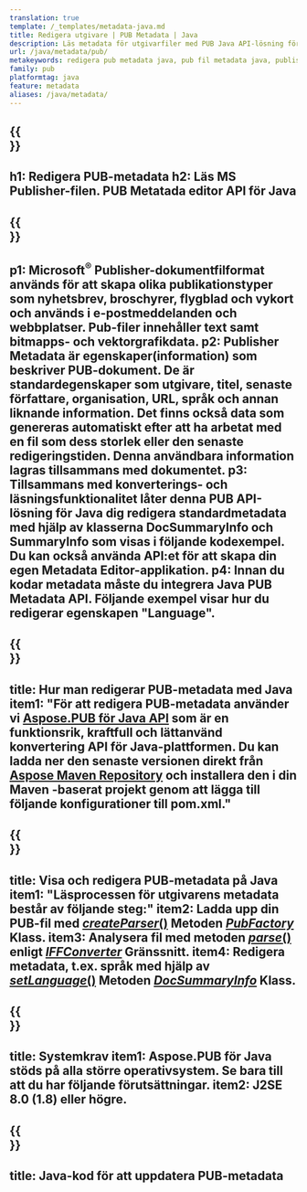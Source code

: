 ```yaml
---
translation: true
template: /_templates/metadata-java.md
title: Redigera utgivare | PUB Metadata | Java
description: Läs metadata för utgivarfiler med PUB Java API-lösning för flera plattformar. Lokalt Java API ger dig tillgång till egenskaperna SummaryInfo och DocSummaryInfo.
url: /java/metadata/pub/
metakeywords: redigera pub metadata java, pub fil metadata java, publisher metadata editor java, läs pub fil metadata java, läs pub metadata java
family: pub
platformtag: java
feature: metadata
aliases: /java/metadata/
---
```


{{<section banner>}}
---
h1: Redigera PUB-metadata
h2: Läs MS Publisher-filen. PUB Metatada editor API för Java
---

{{<section overview>}}
---
p1: Microsoft<sup>®</sup> Publisher-dokumentfilformat används för att skapa olika publikationstyper som nyhetsbrev, broschyrer, flygblad och vykort och används i e-postmeddelanden och webbplatser. Pub-filer innehåller text samt bitmapps- och vektorgrafikdata.
p2: Publisher Metadata är egenskaper(information) som beskriver PUB-dokument. De är standardegenskaper som utgivare, titel, senaste författare, organisation, URL, språk och annan liknande information. Det finns också data som genereras automatiskt efter att ha arbetat med en fil som dess storlek eller den senaste redigeringstiden. Denna användbara information lagras tillsammans med dokumentet.
p3: Tillsammans med konverterings- och läsningsfunktionalitet låter denna PUB API-lösning för Java dig redigera standardmetadata med hjälp av klasserna DocSummaryInfo och SummaryInfo som visas i följande kodexempel. Du kan också använda API:et för att skapa din egen Metadata Editor-applikation.
p4: Innan du kodar metadata måste du integrera Java PUB Metadata API. Följande exempel visar hur du redigerar egenskapen "Language".
---

{{<section widget>}}
---
title: Hur man redigerar PUB-metadata med Java
item1: "För att redigera PUB-metadata använder vi [Aspose.PUB för Java API](https://products.aspose.com/pub/java/) som är en funktionsrik, kraftfull och lättanvänd konvertering API för Java-plattformen. Du kan ladda ner den senaste versionen direkt från [Aspose Maven Repository](https://repository.aspose.com/pub/) och installera den i din Maven -baserat projekt genom att lägga till följande konfigurationer till pom.xml."
---

{{<section feature1>}}
---
title: Visa och redigera PUB-metadata på Java
item1: "Läsprocessen för utgivarens metadata består av följande steg:"
item2: Ladda upp din PUB-fil med [*createParser*()](https://reference.aspose.com/pub/java/com.aspose.pub/PubFactory#createParser-java.lang.String-) Metoden [*PubFactory* ](https://reference.aspose.com/pub/java/com.aspose.pub/PubFactory) Klass.
item3: Analysera fil med metoden [*parse*()](https://reference.aspose.com/pub/java/com.aspose.pub/IPubParser#parse--) enligt [*IFFConverter*](https://reference.aspose.com/pub/java/com.aspose.pub/IPubParser) Gränssnitt.
item4: Redigera metadata, t.ex. språk med hjälp av [*setLanguage*()](https://reference.aspose.com/pub/java/com.aspose.pub/DocSummaryInfo#setLanguage-java.lang.String-) Metoden [*DocSummaryInfo*](https://reference.aspose.com/pub/java/com.aspose.pub/DocSummaryInfo) Klass.
---

{{<section feature2>}}
---
title: Systemkrav
item1: Aspose.PUB för Java stöds på alla större operativsystem. Se bara till att du har följande förutsättningar.
item2: J2SE 8.0 (1.8) eller högre.
---

{{<section codeexample>}}
---
title: Java-kod för att uppdatera PUB-metadata
---